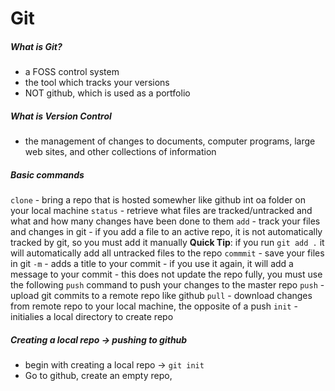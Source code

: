 # Git

##### What is Git?
- a FOSS control system
- the tool which tracks your versions
- NOT github, which is used as a portfolio
##### What is Version Control
- the management of changes to documents, computer programs, large web sites, and other collections of information

##### Basic commands
`clone` - bring a repo that is hosted somewher like github int oa folder on your local machine
`status` - retrieve what files are tracked/untracked and what and how many changes have been done to them
`add` - track your files and changes in git
    - if you add a file to an active repo, it is not automatically tracked by git, so you must add it manually
    **Quick Tip**: if you run `git add .` it will automatically add all untracked files to the repo
`commmit` - save your files in git
    `-m` - adds a title to your commit
    - if you use it again, it will add a message to your commit
    - this does not update the repo fully, you must use the following `push` command to push your changes to the master repo
`push` - upload git commits to a remote repo like github
`pull` - download changes from remote repo to your local machine, the opposite of a push
`init` - initialies a local directory to create repo

##### Creating a local repo -> pushing to github
- begin with creating a local repo
    -> `git init`
- Go to github, create an empty repo, 